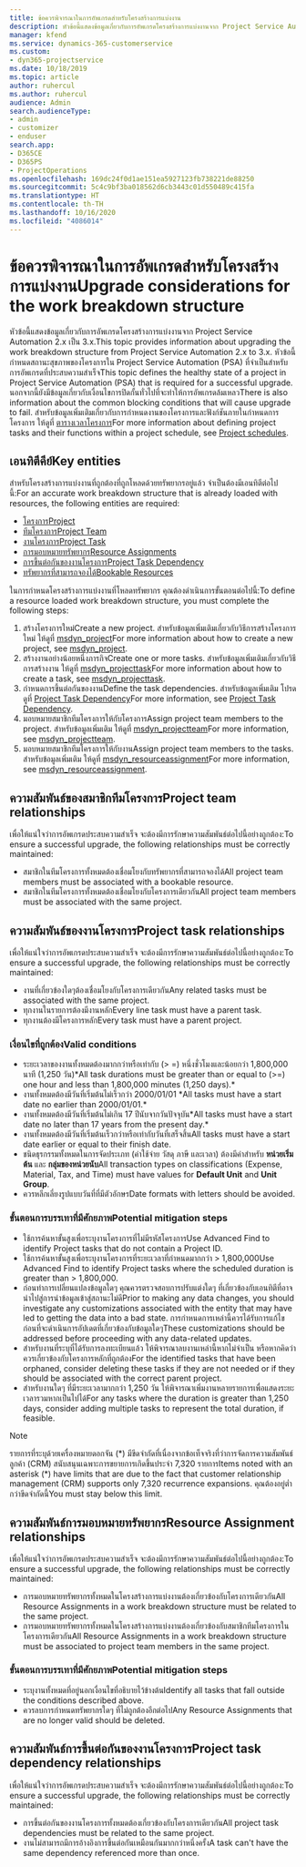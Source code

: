 ```yaml
---
title: ข้อควรพิจารณาในการอัพเกรดสำหรับโครงสร้างการแบ่งงาน
description: หัวข้อนี้แสดงข้อมูลเกี่ยวกับการอัพเกรดโครงสร้างการแบ่งงานจาก Project Service Automation 2.x เป็น 3.x.
manager: kfend
ms.service: dynamics-365-customerservice
ms.custom:
- dyn365-projectservice
ms.date: 10/18/2019
ms.topic: article
author: ruhercul
ms.author: ruhercul
audience: Admin
search.audienceType:
- admin
- customizer
- enduser
search.app:
- D365CE
- D365PS
- ProjectOperations
ms.openlocfilehash: 169dc24f0d1ae151ea5927123fb738221de88250
ms.sourcegitcommit: 5c4c9bf3ba018562d6cb3443c01d550489c415fa
ms.translationtype: HT
ms.contentlocale: th-TH
ms.lasthandoff: 10/16/2020
ms.locfileid: "4086014"
---
```

# <a name="upgrade-considerations-for-the-work-breakdown-structure"></a><span data-ttu-id="16fdd-103">ข้อควรพิจารณาในการอัพเกรดสำหรับโครงสร้างการแบ่งงาน</span><span class="sxs-lookup"><span data-stu-id="16fdd-103">Upgrade considerations for the work breakdown structure</span></span>
<span data-ttu-id="16fdd-104">หัวข้อนี้แสดงข้อมูลเกี่ยวกับการอัพเกรดโครงสร้างการแบ่งงานจาก Project Service Automation 2.x เป็น 3.x.</span><span class="sxs-lookup"><span data-stu-id="16fdd-104">This topic provides information about upgrading the work breakdown structure from Project Service Automation 2.x to 3.x.</span></span> <span data-ttu-id="16fdd-105">หัวข้อนี้กำหนดสถานะสุขภาพของโครงการใน Project Service Automation (PSA) ที่จำเป็นสำหรับการอัพเกรดที่ประสบความสำเร็จ</span><span class="sxs-lookup"><span data-stu-id="16fdd-105">This topic defines the healthy state of a project in Project Service Automation (PSA) that is required for a successful upgrade.</span></span> <span data-ttu-id="16fdd-106">นอกจากนี้ยังมีข้อมูลเกี่ยวกับเงื่อนไขการปิดกั้นทั่วไปที่จะทำให้การอัพเกรดล้มเหลว</span><span class="sxs-lookup"><span data-stu-id="16fdd-106">There is also information about the common blocking conditions that will cause upgrade to fail.</span></span> <span data-ttu-id="16fdd-107">สำหรับข้อมูลเพิ่มเติมเกี่ยวกับการกำหนดงานของโครงการและฟังก์ชันภายในกำหนดการโครงการ ให้ดูที่ [ตารางเวลาโครงการ](project-creating.md)</span><span class="sxs-lookup"><span data-stu-id="16fdd-107">For more information about defining project tasks and their functions within a project schedule, see [Project schedules](project-creating.md).</span></span>

## <a name="key-entities"></a><span data-ttu-id="16fdd-108">เอนทิตีคีย์</span><span class="sxs-lookup"><span data-stu-id="16fdd-108">Key entities</span></span>
<span data-ttu-id="16fdd-109">สำหรับโครงสร้างการแบ่งงานที่ถูกต้องที่ถูกโหลดด้วยทรัพยากรอยู่แล้ว จำเป็นต้องมีเอนทิตีต่อไปนี้:</span><span class="sxs-lookup"><span data-stu-id="16fdd-109">For an accurate work breakdown structure that is already loaded with resources, the following entities are required:</span></span>

- [<span data-ttu-id="16fdd-110">โครงการ</span><span class="sxs-lookup"><span data-stu-id="16fdd-110">Project</span></span>](https://docs.microsoft.com/dynamics365/customerengagement/on-premises/developer/entities/msdyn_project)
- [<span data-ttu-id="16fdd-111">ทีมโครงการ</span><span class="sxs-lookup"><span data-stu-id="16fdd-111">Project Team</span></span>](https://docs.microsoft.com/dynamics365/customerengagement/on-premises/developer/entities/msdyn_projectteam)
- [<span data-ttu-id="16fdd-112">งานโครงการ</span><span class="sxs-lookup"><span data-stu-id="16fdd-112">Project Task</span></span>](https://docs.microsoft.com/dynamics365/customerengagement/on-premises/developer/entities/msdyn_projecttask)
- [<span data-ttu-id="16fdd-113">การมอบหมายทรัพยากร</span><span class="sxs-lookup"><span data-stu-id="16fdd-113">Resource Assignments</span></span>](https://docs.microsoft.com/dynamics365/customerengagement/on-premises/developer/entities/msdyn_resourceassignment)
- [<span data-ttu-id="16fdd-114">การขึ้นต่อกันของงานโครงการ</span><span class="sxs-lookup"><span data-stu-id="16fdd-114">Project Task Dependency</span></span>](https://docs.microsoft.com/dynamics365/customerengagement/on-premises/developer/entities/msdyn_projecttaskdependency)
- [<span data-ttu-id="16fdd-115">ทรัพยากรที่สามารถจองได้</span><span class="sxs-lookup"><span data-stu-id="16fdd-115">Bookable Resources</span></span>](https://docs.microsoft.com/dynamics365/customerengagement/on-premises/developer/entities/bookableresource)

<span data-ttu-id="16fdd-116">ในการกำหนดโครงสร้างการแบ่งงานที่โหลดทรัพยากร คุณต้องดำเนินการขั้นตอนต่อไปนี้:</span><span class="sxs-lookup"><span data-stu-id="16fdd-116">To define a resource loaded work breakdown structure, you must complete the following steps:</span></span>

1. <span data-ttu-id="16fdd-117">สร้างโครงการใหม่</span><span class="sxs-lookup"><span data-stu-id="16fdd-117">Create a new project.</span></span> <span data-ttu-id="16fdd-118">สำหรับข้อมูลเพิ่มเติมเกี่ยวกับวิธีการสร้างโครงการใหม่ ให้ดูที่ [msdyn_project](https://docs.microsoft.com/dynamics365/customerengagement/on-premises/developer/entities/msdyn_project)</span><span class="sxs-lookup"><span data-stu-id="16fdd-118">For more information about how to create a new project, see [msdyn_project](https://docs.microsoft.com/dynamics365/customerengagement/on-premises/developer/entities/msdyn_project).</span></span>
2. <span data-ttu-id="16fdd-119">สร้างงานอย่างน้อยหนึ่งภารกิจ</span><span class="sxs-lookup"><span data-stu-id="16fdd-119">Create one or more tasks.</span></span> <span data-ttu-id="16fdd-120">สำหรับข้อมูลเพิ่มเติมเกี่ยวกับวิธีการสร้างงาน ให้ดูที่ [msdyn_projecttask](https://docs.microsoft.com/dynamics365/customerengagement/on-premises/developer/entities/msdyn_projecttask)</span><span class="sxs-lookup"><span data-stu-id="16fdd-120">For more information about how to create a task, see [msdyn_projecttask](https://docs.microsoft.com/dynamics365/customerengagement/on-premises/developer/entities/msdyn_projecttask).</span></span>
3. <span data-ttu-id="16fdd-121">กำหนดการขึ้นต่อกันของงาน</span><span class="sxs-lookup"><span data-stu-id="16fdd-121">Define the task dependencies.</span></span> <span data-ttu-id="16fdd-122">สำหรับข้อมูลเพิ่มเติม โปรดดูที่ [Project Task Dependency](https://docs.microsoft.com/dynamics365/customerengagement/on-premises/developer/entities/msdyn_projecttaskdependency)</span><span class="sxs-lookup"><span data-stu-id="16fdd-122">For more information, see [Project Task Dependency](https://docs.microsoft.com/dynamics365/customerengagement/on-premises/developer/entities/msdyn_projecttaskdependency).</span></span>
4. <span data-ttu-id="16fdd-123">มอบหมายสมาชิกทีมโครงการให้กับโครงการ</span><span class="sxs-lookup"><span data-stu-id="16fdd-123">Assign project team members to the project.</span></span> <span data-ttu-id="16fdd-124">สำหรับข้อมูลเพิ่มเติม ให้ดูที่ [msdyn_projectteam](https://docs.microsoft.com/dynamics365/customerengagement/on-premises/developer/entities/msdyn_projectteam)</span><span class="sxs-lookup"><span data-stu-id="16fdd-124">For more information, see [msdyn_projectteam](https://docs.microsoft.com/dynamics365/customerengagement/on-premises/developer/entities/msdyn_projectteam).</span></span>
5. <span data-ttu-id="16fdd-125">มอบหมายสมาชิกทีมโครงการให้กับงาน</span><span class="sxs-lookup"><span data-stu-id="16fdd-125">Assign project team members to the tasks.</span></span> <span data-ttu-id="16fdd-126">สำหรับข้อมูลเพิ่มเติม ให้ดูที่ [msdyn_resourceassignment](https://docs.microsoft.com/dynamics365/customerengagement/on-premises/developer/entities/msdyn_resourceassignment)</span><span class="sxs-lookup"><span data-stu-id="16fdd-126">For more information, see [msdyn_resourceassignment](https://docs.microsoft.com/dynamics365/customerengagement/on-premises/developer/entities/msdyn_resourceassignment).</span></span>

## <a name="project-team-relationships"></a><span data-ttu-id="16fdd-127">ความสัมพันธ์ของสมาชิกทีมโครงการ</span><span class="sxs-lookup"><span data-stu-id="16fdd-127">Project team relationships</span></span>

<span data-ttu-id="16fdd-128">เพื่อให้แน่ใจว่าการอัพเกรดประสบความสำเร็จ จะต้องมีการรักษาความสัมพันธ์ต่อไปนี้อย่างถูกต้อง:</span><span class="sxs-lookup"><span data-stu-id="16fdd-128">To ensure a successful upgrade, the following relationships must be correctly maintained:</span></span>
- <span data-ttu-id="16fdd-129">สมาชิกในทีมโครงการทั้งหมดต้องเชื่อมโยงกับทรัพยากรที่สามารถจองได้</span><span class="sxs-lookup"><span data-stu-id="16fdd-129">All project team members must be associated with a bookable resource.</span></span>
- <span data-ttu-id="16fdd-130">สมาชิกในทีมโครงการทั้งหมดต้องเชื่อมโยงกับโครงการเดียวกัน</span><span class="sxs-lookup"><span data-stu-id="16fdd-130">All project team members must be associated with the same project.</span></span> 

## <a name="project-task-relationships"></a><span data-ttu-id="16fdd-131">ความสัมพันธ์ของงานโครงการ</span><span class="sxs-lookup"><span data-stu-id="16fdd-131">Project task relationships</span></span>
<span data-ttu-id="16fdd-132">เพื่อให้แน่ใจว่าการอัพเกรดประสบความสำเร็จ จะต้องมีการรักษาความสัมพันธ์ต่อไปนี้อย่างถูกต้อง:</span><span class="sxs-lookup"><span data-stu-id="16fdd-132">To ensure a successful upgrade, the following relationships must be correctly maintained:</span></span>

- <span data-ttu-id="16fdd-133">งานที่เกี่ยวข้องใดๆต้องเชื่อมโยงกับโครงการเดียวกัน</span><span class="sxs-lookup"><span data-stu-id="16fdd-133">Any related tasks must be associated with the same project.</span></span>
- <span data-ttu-id="16fdd-134">ทุกงานในรายการต้องมีงานหลัก</span><span class="sxs-lookup"><span data-stu-id="16fdd-134">Every line task must have a parent task.</span></span>
- <span data-ttu-id="16fdd-135">ทุกงานต้องมีโครงการหลัก</span><span class="sxs-lookup"><span data-stu-id="16fdd-135">Every task must have a parent project.</span></span>

### <a name="valid-conditions"></a><span data-ttu-id="16fdd-136">เงื่อนไขที่ถูกต้อง</span><span class="sxs-lookup"><span data-stu-id="16fdd-136">Valid conditions</span></span>

- <span data-ttu-id="16fdd-137">ระยะเวลาของงานทั้งหมดต้องมากกว่าหรือเท่ากับ (> =) หนึ่งชั่วโมงและน้อยกว่า 1,800,000 นาที (1,250 วัน)\*</span><span class="sxs-lookup"><span data-stu-id="16fdd-137">All task durations must be greater than or equal to (>=) one hour and less than 1,800,000 minutes (1,250 days).\*</span></span>
- <span data-ttu-id="16fdd-138">งานทั้งหมดต้องมีวันที่เริ่มต้นไม่เร็วกว่า 2000/01/01 \*</span><span class="sxs-lookup"><span data-stu-id="16fdd-138">All tasks must have a start date no earlier than 2000/01/01.\*</span></span>
- <span data-ttu-id="16fdd-139">งานทั้งหมดต้องมีวันที่เริ่มต้นไม่เกิน 17 ปีนับจากวันปัจจุบัน\*</span><span class="sxs-lookup"><span data-stu-id="16fdd-139">All tasks must have a start date no later than 17 years from the present day.\*</span></span>
- <span data-ttu-id="16fdd-140">งานทั้งหมดต้องมีวันที่เริ่มต้นเร็วกว่าหรือเท่ากับวันที่เสร็จสิ้น</span><span class="sxs-lookup"><span data-stu-id="16fdd-140">All tasks must have a start date earlier or equal to their finish date.</span></span>
- <span data-ttu-id="16fdd-141">ชนิดธุรกรรมทั้งหมดในการจัดประเภท (ค่าใช้จ่าย วัสดุ ภาษี และเวลา) ต้องมีค่าสำหรับ **หน่วยเริ่มต้น** และ **กลุ่มของหน่วยนับ**</span><span class="sxs-lookup"><span data-stu-id="16fdd-141">All transaction types on classifications (Expense, Material, Tax, and Time) must have values for **Default Unit** and **Unit Group**.</span></span>
- <span data-ttu-id="16fdd-142">ควรหลีกเลี่ยงรูปแบบวันที่ที่มีตัวอักษร</span><span class="sxs-lookup"><span data-stu-id="16fdd-142">Date formats with letters should be avoided.</span></span>

### <a name="potential-mitigation-steps"></a><span data-ttu-id="16fdd-143">ขั้นตอนการบรรเทาที่มีศักยภาพ</span><span class="sxs-lookup"><span data-stu-id="16fdd-143">Potential mitigation steps</span></span>
- <span data-ttu-id="16fdd-144">ใช้การค้นหาขั้นสูงเพื่อระบุงานโครงการที่ไม่มีรหัสโครงการ</span><span class="sxs-lookup"><span data-stu-id="16fdd-144">Use Advanced Find to identify Project tasks that do not contain a Project ID.</span></span>
- <span data-ttu-id="16fdd-145">ใช้การค้นหาขั้นสูงเพื่อระบุงานโครงการที่ระยะเวลาที่กำหนดมากกว่า > 1,800,000</span><span class="sxs-lookup"><span data-stu-id="16fdd-145">Use Advanced Find to identify Project tasks where the scheduled duration is greater than > 1,800,000.</span></span>
- <span data-ttu-id="16fdd-146">ก่อนทำการเปลี่ยนแปลงข้อมูลใดๆ คุณควรตรวจสอบการปรับแต่งใดๆ ที่เกี่ยวข้องกับเอนทิตีที่อาจนำไปสู่การนำข้อมูลเข้าสู่สถานะไม่ดี</span><span class="sxs-lookup"><span data-stu-id="16fdd-146">Prior to making any data changes, you should investigate any customizations associated with the entity that may have led to getting the data into a bad state.</span></span> <span data-ttu-id="16fdd-147">การกำหนดการเหล่านี้ควรได้รับการแก้ไขก่อนที่จะดำเนินการอัปเดตที่เกี่ยวข้องกับข้อมูลใดๆ</span><span class="sxs-lookup"><span data-stu-id="16fdd-147">These customizations should be addressed before proceeding with any data-related updates.</span></span>
- <span data-ttu-id="16fdd-148">สำหรับงานที่ระบุที่ได้รับการลงทะเบียนแล้ว ให้พิจารณาลบงานเหล่านี้หากไม่จำเป็น หรือหากคิดว่าควรเกี่ยวข้องกับโครงการหลักที่ถูกต้อง</span><span class="sxs-lookup"><span data-stu-id="16fdd-148">For the identified tasks that have been orphaned, consider deleting these tasks if they are not needed or if they should be associated with the correct parent project.</span></span>
- <span data-ttu-id="16fdd-149">สำหรับงานใดๆ ที่มีระยะเวลามากกว่า 1,250 วัน ให้พิจารณาเพิ่มงานหลายรายการเพื่อแสดงระยะเวลารวมหากเป็นไปได้</span><span class="sxs-lookup"><span data-stu-id="16fdd-149">For any tasks where the duration is greater than 1,250 days, consider adding multiple tasks to represent the total duration, if feasible.</span></span>

> [!NOTE]
> <span data-ttu-id="16fdd-150">รายการที่ระบุด้วยเครื่องหมายดอกจัน (\*) มีขีดจำกัดที่เนื่องจากข้อเท็จจริงที่ว่าการจัดการความสัมพันธ์ลูกค้า (CRM) สนับสนุนเฉพาะการขยายการเกิดขึ้นประจำ 7,320 รายการ</span><span class="sxs-lookup"><span data-stu-id="16fdd-150">Items noted with an asterisk (\*) have limits that are due to the fact that customer relationship management (CRM) supports only 7,320 recurrence expansions.</span></span> <span data-ttu-id="16fdd-151">คุณต้องอยู่ต่ำกว่าขีดจำกัดนี้</span><span class="sxs-lookup"><span data-stu-id="16fdd-151">You must stay below this limit.</span></span>

## <a name="resource-assignment-relationships"></a><span data-ttu-id="16fdd-152">ความสัมพันธ์การมอบหมายทรัพยากร</span><span class="sxs-lookup"><span data-stu-id="16fdd-152">Resource Assignment relationships</span></span>
<span data-ttu-id="16fdd-153">เพื่อให้แน่ใจว่าการอัพเกรดประสบความสำเร็จ จะต้องมีการรักษาความสัมพันธ์ต่อไปนี้อย่างถูกต้อง:</span><span class="sxs-lookup"><span data-stu-id="16fdd-153">To ensure a successful upgrade, the following relationships must be correctly maintained:</span></span>

- <span data-ttu-id="16fdd-154">การมอบหมายทรัพยากรทั้งหมดในโครงสร้างการแบ่งงานต้องเกี่ยวข้องกับโครงการเดียวกัน</span><span class="sxs-lookup"><span data-stu-id="16fdd-154">All Resource Assignments in a work breakdown structure must be related to the same project.</span></span>
- <span data-ttu-id="16fdd-155">การมอบหมายทรัพยากรทั้งหมดในโครงสร้างการแบ่งงานต้องเกี่ยวข้องกับสมาชิกทีมโครงการในโครงการเดียวกัน</span><span class="sxs-lookup"><span data-stu-id="16fdd-155">All Resource Assignments in a work breakdown structure must be associated to project team members in the same project.</span></span>

### <a name="potential-mitigation-steps"></a><span data-ttu-id="16fdd-156">ขั้นตอนการบรรเทาที่มีศักยภาพ</span><span class="sxs-lookup"><span data-stu-id="16fdd-156">Potential mitigation steps</span></span>
- <span data-ttu-id="16fdd-157">ระบุงานทั้งหมดที่อยู่นอกเงื่อนไขที่อธิบายไว้ข้างต้น</span><span class="sxs-lookup"><span data-stu-id="16fdd-157">Identify all tasks that fall outside the conditions described above.</span></span>  
- <span data-ttu-id="16fdd-158">ควรลบการกำหนดทรัพยากรใดๆ ที่ไม่ถูกต้องอีกต่อไป</span><span class="sxs-lookup"><span data-stu-id="16fdd-158">Any Resource Assignments that are no longer valid should be deleted.</span></span>

## <a name="project-task-dependency-relationships"></a><span data-ttu-id="16fdd-159">ความสัมพันธ์การขึ้นต่อกันของงานโครงการ</span><span class="sxs-lookup"><span data-stu-id="16fdd-159">Project task dependency relationships</span></span>
<span data-ttu-id="16fdd-160">เพื่อให้แน่ใจว่าการอัพเกรดประสบความสำเร็จ จะต้องมีการรักษาความสัมพันธ์ต่อไปนี้อย่างถูกต้อง:</span><span class="sxs-lookup"><span data-stu-id="16fdd-160">To ensure a successful upgrade, the following relationships must be correctly maintained:</span></span>

- <span data-ttu-id="16fdd-161">การขึ้นต่อกันของงานโครงการทั้งหมดต้องเกี่ยวข้องกับโครงการเดียวกัน</span><span class="sxs-lookup"><span data-stu-id="16fdd-161">All project task dependencies must be related to the same project.</span></span>
- <span data-ttu-id="16fdd-162">งานไม่สามารถมีการอ้างอิงการขึ้นต่อกันเหมือนกันมากกว่าหนึ่งครั้ง</span><span class="sxs-lookup"><span data-stu-id="16fdd-162">A task can't have the same dependency referenced more than once.</span></span>

